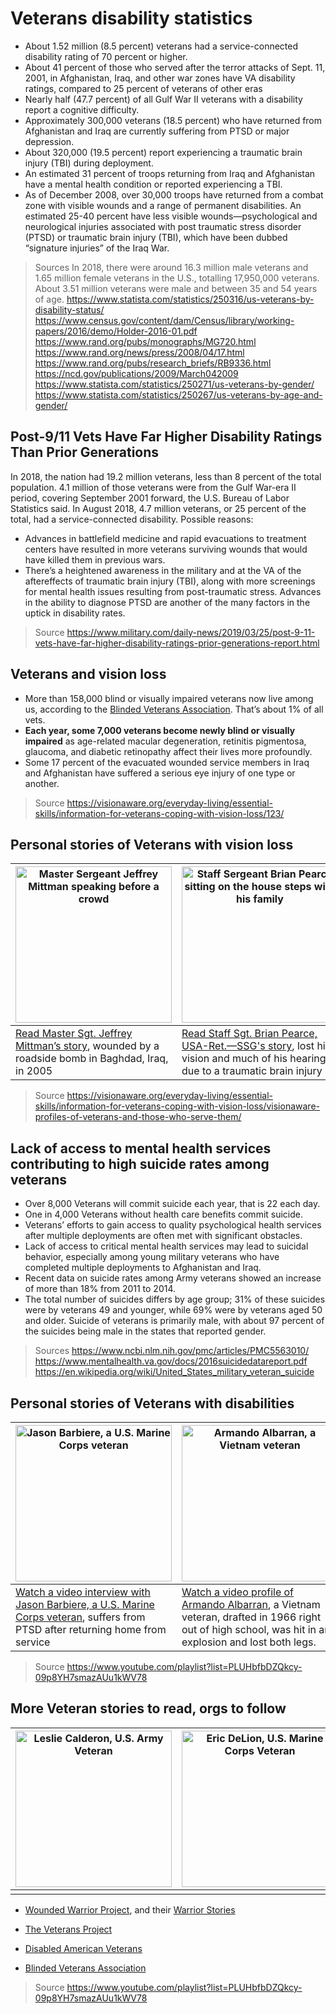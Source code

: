 # Veterans disability statistics

* About 1.52 million (8.5 percent) veterans had a service-connected disability rating of 70 percent or higher.
* About 41 percent of those who served after the terror attacks of Sept. 11, 2001, in Afghanistan, Iraq, and other war zones have VA disability ratings, compared to 25 percent of veterans of other eras
* Nearly half (47.7 percent) of all Gulf War II veterans with a disability report a cognitive difficulty. 
* Approximately 300,000 veterans (18.5 percent) who have returned from Afghanistan and Iraq are currently suffering from PTSD or major depression.
* About 320,000 (19.5 percent) report experiencing a traumatic brain injury (TBI) during deployment.
* An estimated 31 percent of troops returning from Iraq and Afghanistan have a mental health condition or reported experiencing a TBI.
* As of December 2008, over 30,000 troops have returned from a combat zone with visible wounds and a range of permanent disabilities. An estimated 25-40 percent have less visible wounds—psychological and neurological injuries associated with post traumatic stress disorder (PTSD) or traumatic brain injury (TBI), which have been dubbed “signature injuries” of the Iraq War.

> Sources
> In 2018, there were around 16.3 million male veterans and 1.65 million female veterans in the U.S., totalling 17,950,000 veterans. 
> About 3.51 million veterans were male and between 35 and 54 years of age.
> https://www.statista.com/statistics/250316/us-veterans-by-disability-status/ 
> https://www.census.gov/content/dam/Census/library/working-papers/2016/demo/Holder-2016-01.pdf 
> https://www.rand.org/pubs/monographs/MG720.html 
> https://www.rand.org/news/press/2008/04/17.html 
> https://www.rand.org/pubs/research_briefs/RB9336.html 
> https://ncd.gov/publications/2009/March042009 
> https://www.statista.com/statistics/250271/us-veterans-by-gender/ 
> https://www.statista.com/statistics/250267/us-veterans-by-age-and-gender/ 


## Post-9/11 Vets Have Far Higher Disability Ratings Than Prior Generations

In 2018, the nation had 19.2 million veterans, less than 8 percent of the total population. 4.1 million of those veterans were from the Gulf War-era II period, covering September 2001 forward, the U.S. Bureau of Labor Statistics said.
In August 2018, 4.7 million veterans, or 25 percent of the total, had a service-connected disability.
Possible reasons:
* Advances in battlefield medicine and rapid evacuations to treatment centers have resulted in more veterans surviving wounds that would have killed them in previous wars.
* There’s a heightened awareness in the military and at the VA of the aftereffects of traumatic brain injury (TBI), along with more screenings for mental health issues resulting from post-traumatic stress. Advances in the ability to diagnose PTSD are another of the many factors in the uptick in disability rates.

> Source
> https://www.military.com/daily-news/2019/03/25/post-9-11-vets-have-far-higher-disability-ratings-prior-generations-report.html 

## Veterans and vision loss

* More than 158,000 blind or visually impaired veterans now live among us, according to the [Blinded Veterans Association](http://visionaware.org/everyday-living/essential-skills/information-for-veterans-coping-with-vision-loss/blinded-veterans-association-bva/). That’s about 1% of all vets.
* **Each year, some 7,000 veterans become newly blind or visually impaired** as age-related macular degeneration, retinitis pigmentosa, glaucoma, and diabetic retinopathy affect their lives more profoundly.
* Some 17 percent of the evacuated wounded service members in Iraq and Afghanistan have suffered a serious eye injury of one type or another.  

> Source
> https://visionaware.org/everyday-living/essential-skills/information-for-veterans-coping-with-vision-loss/123/ 

## Personal stories of Veterans with vision loss

| <img src="https://github.com/department-of-veterans-affairs/va.gov-team/blob/master/teams/vsa/accessibility/mittman.png" alt="Master Sergeant Jeffrey Mittman speaking before a crowd" width="250px;" />                                                        | <img src="https://github.com/department-of-veterans-affairs/va.gov-team/blob/master/teams/vsa/accessibility/pearce.png" alt="Staff Sergeant Brian Pearce sitting on the house steps with his family" width="250px;" />                                                        | <img src="https://github.com/department-of-veterans-affairs/va.gov-team/blob/master/teams/vsa/accessibility/hornik.png" alt="Retired U.S. Army Captain Timothy E. Hornik playing with his daughter" width="250px;" />                                                        |
| ------------------------------------------------------------ | ------------------------------------------------------------ | ------------------------------------------------------------ |
| [Read Master Sgt. Jeffrey Mittman’s story](https://visionaware.org/emotional-support/personal-stories/veterans-personal-stories/master-sgt-jeffrey-mittman/), wounded by a roadside bomb in Baghdad, Iraq, in 2005 | [Read Staff Sgt. Brian Pearce, USA-Ret.—SSG's story](https://visionaware.org/emotional-support/personal-stories/veterans-personal-stories/staff-sgt-brian-pearce-usa-ret/), lost his vision and much of his hearing due to a traumatic brain injury | [Read the story of Timothy E. Hornik, LMSW CPT, US Army, Retired](https://visionaware.org/emotional-support/personal-stories/veterans-personal-stories/timothy-e-hornik-retired-veteran/)— shot by a sniper in 2004, causing his blindness |

> Source
> https://visionaware.org/everyday-living/essential-skills/information-for-veterans-coping-with-vision-loss/visionaware-profiles-of-veterans-and-those-who-serve-them/ 

## Lack of access to mental health services contributing to high suicide rates among veterans

* Over 8,000 Veterans will commit suicide each year, that is 22 each day.
* One in 4,000 Veterans without health care benefits commit suicide.
* Veterans’ efforts to gain access to quality psychological health services after multiple deployments are often met with significant obstacles. 
* Lack of access to critical mental health services may lead to suicidal behavior, especially among young military veterans who have completed multiple deployments to Afghanistan and Iraq. 
* Recent data on suicide rates among Army veterans showed an increase of more than 18% from 2011 to 2014. 
* The total number of suicides differs by age group; 31% of these suicides were by veterans 49 and younger, while 69% were by veterans aged 50 and older. Suicide of veterans is primarily male, with about 97 percent of the suicides being male in the states that reported gender.

> Sources
> https://www.ncbi.nlm.nih.gov/pmc/articles/PMC5563010/ 
> https://www.mentalhealth.va.gov/docs/2016suicidedatareport.pdf 
> https://en.wikipedia.org/wiki/United_States_military_veteran_suicide 

## Personal stories of Veterans with disabilities

| <img src="https://github.com/department-of-veterans-affairs/va.gov-team/blob/master/teams/vsa/accessibility/barbiere.png" alt="Jason Barbiere, a U.S. Marine Corps veteran" width="250px;" />                                                        | <img src="https://github.com/department-of-veterans-affairs/va.gov-team/blob/master/teams/vsa/accessibility/albarran.png" alt="Armando Albarran, a Vietnam veteran" width="250px;" />                                                        | <img src="https://github.com/department-of-veterans-affairs/va.gov-team/blob/master/teams/vsa/accessibility/mazyck.png" alt="CeCe Mazyck, U.S. Army Veteran" width="250px;" />                                                        |
| ------------------------------------------------------------ | ------------------------------------------------------------ | ------------------------------------------------------------ |
| [Watch a video interview with Jason Barbiere, a U.S. Marine Corps veteran](https://youtu.be/xtale6SIz3g), suffers from PTSD after returning home from service | [Watch a video profile of Armando Albarran](https://youtu.be/0KMRYQqpn-s), a Vietnam veteran, drafted in 1966 right out of high school, was hit in an explosion and lost both legs. | [Watch CeCe Mazyck share her story ](https://youtu.be/XnCzL4sg5x4)of how she overcame disabling injuries received in a parachute accident while serving in the military |

> Source
> https://www.youtube.com/playlist?list=PLUHbfbDZQkcy-09p8YH7smazAUu1kWV78 

## More Veteran stories to read, orgs to follow

| <img src="https://github.com/department-of-veterans-affairs/va.gov-team/blob/master/teams/vsa/accessibility/Calderon.png" alt="Leslie Calderon, U.S. Army Veteran" width="250px;" /> | <img src="https://github.com/department-of-veterans-affairs/va.gov-team/blob/master/teams/vsa/accessibility/DeLion.png" alt="Eric DeLion, U.S. Marine Corps Veteran" width="250px;" /> | <img src="https://github.com/department-of-veterans-affairs/va.gov-team/blob/master/teams/vsa/accessibility/Rodriguez.png" alt="SFC Michael Rodriguez, Army Special Operations OEF Veteran" width="250px;" /> |
| ----- | ----- | ----- |
|       |       |       |

* [Wounded Warrior Project](https://www.woundedwarriorproject.org/), and their [Warrior Stories](https://newsroom.woundedwarriorproject.org/warrior-stories)

* [The Veterans Project](https://www.thevetsproject.com/the-blog)

* [Disabled American Veterans](https://www.dav.org/)

* [Blinded Veterans Association](https://www.bva.org/)

> Source
> https://www.youtube.com/playlist?list=PLUHbfbDZQkcy-09p8YH7smazAUu1kWV78 

